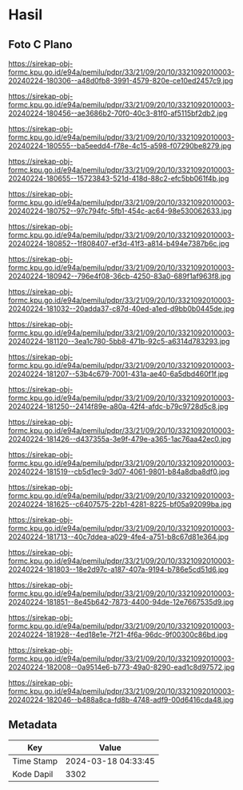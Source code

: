 # Hasil

## Foto C Plano

https://sirekap-obj-formc.kpu.go.id/e94a/pemilu/pdpr/33/21/09/20/10/3321092010003-20240224-180306--a48d0fb8-3991-4579-820e-ce10ed2457c9.jpg

https://sirekap-obj-formc.kpu.go.id/e94a/pemilu/pdpr/33/21/09/20/10/3321092010003-20240224-180456--ae3686b2-70f0-40c3-81f0-af5115bf2db2.jpg

https://sirekap-obj-formc.kpu.go.id/e94a/pemilu/pdpr/33/21/09/20/10/3321092010003-20240224-180555--ba5eedd4-f78e-4c15-a598-f07290be8279.jpg

https://sirekap-obj-formc.kpu.go.id/e94a/pemilu/pdpr/33/21/09/20/10/3321092010003-20240224-180655--15723843-521d-418d-88c2-efc5bb061f4b.jpg

https://sirekap-obj-formc.kpu.go.id/e94a/pemilu/pdpr/33/21/09/20/10/3321092010003-20240224-180752--97c794fc-5fb1-454c-ac64-98e530062633.jpg

https://sirekap-obj-formc.kpu.go.id/e94a/pemilu/pdpr/33/21/09/20/10/3321092010003-20240224-180852--1f808407-ef3d-41f3-a814-b494e7387b6c.jpg

https://sirekap-obj-formc.kpu.go.id/e94a/pemilu/pdpr/33/21/09/20/10/3321092010003-20240224-180942--796e4f08-36cb-4250-83a0-689f1af963f8.jpg

https://sirekap-obj-formc.kpu.go.id/e94a/pemilu/pdpr/33/21/09/20/10/3321092010003-20240224-181032--20adda37-c87d-40ed-a1ed-d9bb0b0445de.jpg

https://sirekap-obj-formc.kpu.go.id/e94a/pemilu/pdpr/33/21/09/20/10/3321092010003-20240224-181120--3ea1c780-5bb8-471b-92c5-a6314d783293.jpg

https://sirekap-obj-formc.kpu.go.id/e94a/pemilu/pdpr/33/21/09/20/10/3321092010003-20240224-181207--53b4c679-7001-431a-ae40-6a5dbd460f1f.jpg

https://sirekap-obj-formc.kpu.go.id/e94a/pemilu/pdpr/33/21/09/20/10/3321092010003-20240224-181250--2414f89e-a80a-42f4-afdc-b79c9728d5c8.jpg

https://sirekap-obj-formc.kpu.go.id/e94a/pemilu/pdpr/33/21/09/20/10/3321092010003-20240224-181426--d437355a-3e9f-479e-a365-1ac76aa42ec0.jpg

https://sirekap-obj-formc.kpu.go.id/e94a/pemilu/pdpr/33/21/09/20/10/3321092010003-20240224-181519--cb5d1ec9-3d07-4061-9801-b84a8dba8df0.jpg

https://sirekap-obj-formc.kpu.go.id/e94a/pemilu/pdpr/33/21/09/20/10/3321092010003-20240224-181625--c6407575-22b1-4281-8225-bf05a92099ba.jpg

https://sirekap-obj-formc.kpu.go.id/e94a/pemilu/pdpr/33/21/09/20/10/3321092010003-20240224-181713--40c7ddea-a029-4fe4-a751-b8c67d81e364.jpg

https://sirekap-obj-formc.kpu.go.id/e94a/pemilu/pdpr/33/21/09/20/10/3321092010003-20240224-181803--18e2d97c-a187-407a-9194-b786e5cd51d6.jpg

https://sirekap-obj-formc.kpu.go.id/e94a/pemilu/pdpr/33/21/09/20/10/3321092010003-20240224-181851--8e45b642-7873-4400-94de-12e7667535d9.jpg

https://sirekap-obj-formc.kpu.go.id/e94a/pemilu/pdpr/33/21/09/20/10/3321092010003-20240224-181928--4ed18e1e-7f21-4f6a-96dc-9f00300c86bd.jpg

https://sirekap-obj-formc.kpu.go.id/e94a/pemilu/pdpr/33/21/09/20/10/3321092010003-20240224-182008--0a9514e6-b773-49a0-8290-ead1c8d97572.jpg

https://sirekap-obj-formc.kpu.go.id/e94a/pemilu/pdpr/33/21/09/20/10/3321092010003-20240224-182046--b488a8ca-fd8b-4748-adf9-00d6416cda48.jpg


## Metadata

| Key        | Value               |
| ---------- | ------------------- |
| Time Stamp | 2024-03-18 04:33:45 |
| Kode Dapil | 3302                |




